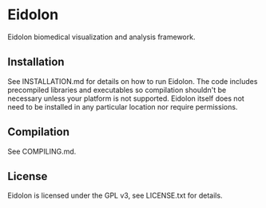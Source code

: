 # Eidolon
Eidolon biomedical visualization and analysis framework.

## Installation

See INSTALLATION.md for details on how to run Eidolon. The code includes precompiled libraries and executables so compilation shouldn't be necessary unless your platform is not supported. Eidolon itself does not need to be installed in any particular location nor require permissions.

## Compilation

See COMPILING.md.

## License

Eidolon is licensed under the GPL v3, see LICENSE.txt for details. 
